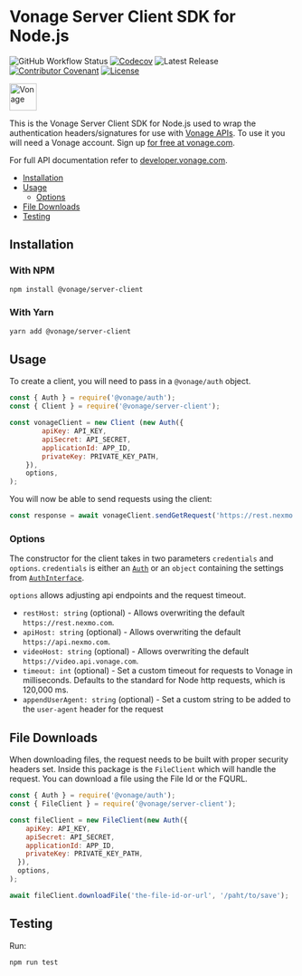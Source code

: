 # Vonage Server Client SDK for Node.js

![GitHub Workflow Status](https://img.shields.io/github/actions/workflow/status/vonage/vonage-node-sdk/ci.yml?branch=3.x) [![Codecov](https://img.shields.io/codecov/c/github/vonage/vonage-node-sdk?label=Codecov&logo=codecov&style=flat-square)](https://codecov.io/gh/Vonage/vonage-server-sdk) ![Latest Release](https://img.shields.io/npm/v/@vonage/server-client?label=%40vonage%2Fserver-client&style=flat-square) [![Contributor Covenant](https://img.shields.io/badge/Contributor%20Covenant-v2.0%20adopted-ff69b4.svg?style=flat-square)](../../CODE_OF_CONDUCT.md) [![License](https://img.shields.io/npm/l/@vonage/accounts?label=License&style=flat-square)][license]

<img src="https://developer.nexmo.com/images/logos/vbc-logo.svg" height="48px" alt="Vonage" />

This is the Vonage Server Client SDK for Node.js used to wrap the authentication
headers/signatures for use with [Vonage APIs](https://www.vonage.com/). To use
it you will need a Vonage account. Sign up [for free at vonage.com][signup].

For full API documentation refer to [developer.vonage.com](https://developer.vonage.com/).

* [Installation](#installation)
* [Usage](#usage)
  * [Options](#options)
* [File Downloads](#file-downloads)
* [Testing](#testing)

## Installation

### With NPM

```bash
npm install @vonage/server-client
```

### With Yarn

```bash
yarn add @vonage/server-client
```

## Usage

To create a client, you will need to pass in a `@vonage/auth` object.

```js
const { Auth } = require('@vonage/auth');
const { Client } = require('@vonage/server-client');

const vonageClient = new Client (new Auth({
        apiKey: API_KEY,
        apiSecret: API_SECRET,
        applicationId: APP_ID,
        privateKey: PRIVATE_KEY_PATH,
    }),
    options,
);
```

You will now be able to send requests using the client:

```js
const response = await vonageClient.sendGetRequest('https://rest.nexmo.com/account/numbers')
```

### Options

The constructor for the client takes in two parameters `credentials` and
`options`. `credentials` is either an [`Auth`](https://github.com/Vonage/vonage-node-sdk/blob/3.x/packages/auth/lib/auth.ts#L13)
or an `object` containing the settings from [`AuthInterface`](https://github.com/Vonage/vonage-node-sdk/blob/3.x/packages/auth/lib/types.ts#L35).

`options` allows adjusting api endpoints and the request timeout.

* `restHost: string` (optional) - Allows overwriting the default `https://rest.nexmo.com`.
* `apiHost: string` (optional) - Allows overwriting the default `https://api.nexmo.com`.
* `videoHost: string` (optional) - Allows overwriting the default `https://video.api.vonage.com`.
* `timeout: int` (optional) - Set a custom timeout for requests to Vonage in
  milliseconds. Defaults to the standard for Node http requests, which is
  120,000 ms.
* `appendUserAgent: string` (optional) - Set a custom string to be added to the
  `user-agent` header for the request

## File Downloads

When downloading files, the request needs to be built with proper security
headers set. Inside this package is the `FileClient` which will handle the
request. You can download a file using the File Id or the FQURL.

```js
const { Auth } = require('@vonage/auth');
const { FileClient } = require('@vonage/server-client');

const fileClient = new FileClient(new Auth({
    apiKey: API_KEY,
    apiSecret: API_SECRET,
    applicationId: APP_ID,
    privateKey: PRIVATE_KEY_PATH,
  }),
  options,
);

await fileClient.downloadFile('the-file-id-or-url', '/paht/to/save');
```

## Testing

Run:

```bash
npm run test
```

[signup]: https://dashboard.nexmo.com/sign-up?utm_source=DEV_REL&utm_medium=github&utm_campaign=node-server-sdk
[license]: ../../LICENSE.txt

